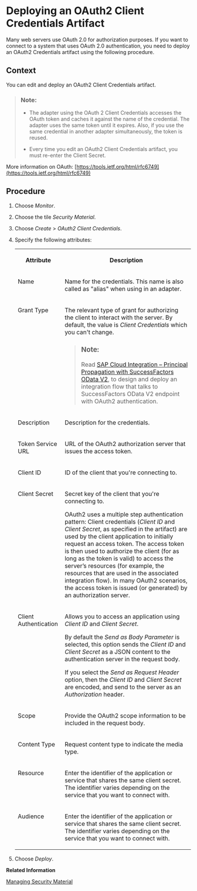<!-- loio801b106885b14d2788223956ce9786e5 -->

# Deploying an OAuth2 Client Credentials Artifact

Many web servers use OAuth 2.0 for authorization purposes. If you want to connect to a system that uses OAuth 2.0 authentication, you need to deploy an OAuth2 Credentials artifact using the following procedure.



## Context

You can edit and deploy an OAuth2 Client Credentials artifact.

> ### Note:  
> -   The adapter using the OAuth 2 Client Credentials accesses the OAuth token and caches it against the name of the credential. The adapter uses the same token until it expires. Also, if you use the same credential in another adapter simultaneously, the token is reused.
> 
> -   Every time you edit an OAuth2 Client Credentials artifact, you must re-enter the Client Secret.

More information on OAuth: [https://tools.ietf.org/html/rfc6749](https://tools.ietf.org/html/rfc6749)



## Procedure

1.  Choose *Monitor*.

2.  Choose the tile *Security Material*.

3.  Choose *Create* \> *OAuth2 Client Credentials*.

4.  Specify the following attributes:


    <table>
    <tr>
    <th valign="top">

    Attribute


    
    </th>
    <th valign="top">

    Description


    
    </th>
    </tr>
    <tr>
    <td valign="top">
    
    Name


    
    </td>
    <td valign="top">
    
    Name for the credentials. This name is also called as "alias" when using in an adapter.


    
    </td>
    </tr>
    <tr>
    <td valign="top">
    
    Grant Type


    
    </td>
    <td valign="top">
    
    The relevant type of grant for authorizing the client to interact with the server. By default, the value is *Client Credentials* which you can't change.

    > ### Note:  
    > Read [SAP Cloud Integration – Principal Propagation with SuccessFactors OData V2](https://blogs.sap.com/2018/07/30/sap-cloud-platform-integration-principal-propagation-with-successfactors-odata-v2/), to design and deploy an integration flow that talks to SuccessFactors OData V2 endpoint with OAuth2 authentication.


    
    </td>
    </tr>
    <tr>
    <td valign="top">
    
    Description


    
    </td>
    <td valign="top">
    
    Description for the credentials.


    
    </td>
    </tr>
    <tr>
    <td valign="top">
    
    Token Service URL


    
    </td>
    <td valign="top">
    
    URL of the OAuth2 authorization server that issues the access token.


    
    </td>
    </tr>
    <tr>
    <td valign="top">
    
    Client ID


    
    </td>
    <td valign="top">
    
    ID of the client that you're connecting to.


    
    </td>
    </tr>
    <tr>
    <td valign="top">
    
    Client Secret


    
    </td>
    <td valign="top">
    
    Secret key of the client that you're connecting to.

    OAuth2 uses a multiple step authentication pattern: Client credentials \(*Client ID* and *Client Secret*, as specified in the artifact\) are used by the client application to initially request an access token. The access token is then used to authorize the client \(for as long as the token is valid\) to access the server’s resources \(for example, the resources that are used in the associated integration flow\). In many OAuth2 scenarios, the access token is issued \(or generated\) by an authorization server.


    
    </td>
    </tr>
    <tr>
    <td valign="top">
    
    Client Authentication


    
    </td>
    <td valign="top">
    
    Allows you to access an application using *Client ID* and *Client Secret*.

    By default the *Send as Body Parameter* is selected, this option sends the *Client ID* and *Client Secret* as a JSON content to the authentication server in the request body.

    If you select the *Send as Request Header* option, then the *Client ID* and *Client Secret* are encoded, and send to the server as an *Authorization* header.


    
    </td>
    </tr>
    <tr>
    <td valign="top">
    
    Scope


    
    </td>
    <td valign="top">
    
    Provide the OAuth2 scope information to be included in the request body.


    
    </td>
    </tr>
    <tr>
    <td valign="top">
    
    Content Type


    
    </td>
    <td valign="top">
    
    Request content type to indicate the media type.


    
    </td>
    </tr>
    <tr>
    <td valign="top">
    
    Resource


    
    </td>
    <td valign="top">
    
    Enter the identifier of the application or service that shares the same client secret. The identifier varies depending on the service that you want to connect with.


    
    </td>
    </tr>
    <tr>
    <td valign="top">
    
    Audience


    
    </td>
    <td valign="top">
    
    Enter the identifier of the application or service that shares the same client secret. The identifier varies depending on the service that you want to connect with.


    
    </td>
    </tr>
    </table>
    
5.  Choose *Deploy*.


**Related Information**  


[Managing Security Material](managing-security-material-b8ccb53.md "The Manage Security Material area provides an overview of security-related artifacts.")

